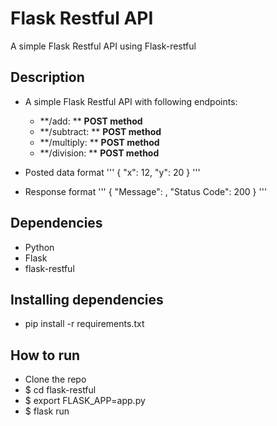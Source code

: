 # Flask Restful API
A simple Flask Restful API using Flask-restful

## Description
- A simple Flask Restful API with following endpoints:
    - **/add: ** **POST method**
    - **/subtract: ** **POST method**
    - **/multiply: ** **POST method**
    - **/division: ** **POST method**

- Posted data format
'''
{
    "x": 12,
    "y": 20
}
'''

- Response format
'''
{
    "Message": <answer>,
    "Status Code": 200
}
'''


## Dependencies
- Python
- Flask
- flask-restful

## Installing dependencies
* pip install -r requirements.txt

## How to run
* Clone the repo
* $ cd flask-restful
* $ export FLASK_APP=app.py
* $ flask run

